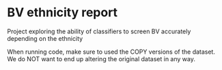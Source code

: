 # BV ethnicity report
 Project exploring the ability of classifiers to screen BV accurately depending on the ethnicity

When running code, make sure to used the COPY versions of the dataset. We do NOT want to end up altering the original dataset in any way.